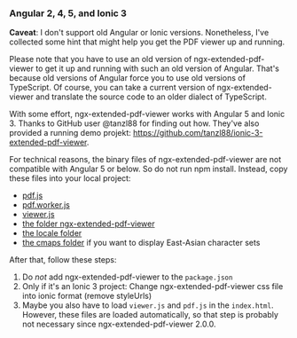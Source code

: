 ### Angular 2, 4, 5, and Ionic 3

**Caveat**: I don't support old Angular or Ionic versions. Nonetheless, I've collected some hint that might help you get
the PDF viewer up and running.

Please note that you have to use an old version of ngx-extended-pdf-viewer to get it up and running with such an old version of Angular. That's because old versions of Angular force you to use old versions of TypeScript. Of course, you can take a current version of ngx-extended-viewer and translate the source code to an older dialect of TypeScript.

With some effort, ngx-extended-pdf-viewer works with Angular 5 and Ionic 3. Thanks to GitHub user @tanzl88 for finding out how. They've also provided a running demo projekt: https://github.com/tanzl88/ionic-3-extended-pdf-viewer.

For technical reasons, the binary files of ngx-extended-pdf-viewer are not compatible with Angular 5 or below. So do not run npm install. Instead, copy these files into your local project:

- <a href="https://github.com/stephanrauh/ngx-extended-pdf-viewer/blob/main/projects/ngx-extended-pdf-viewer/src/assets/pdf.js">pdf.js</a>
- <a href="https://github.com/stephanrauh/ngx-extended-pdf-viewer/blob/main/projects/ngx-extended-pdf-viewer/src/assets/pdf.worker.js">pdf.worker.js</a>
- <a href="https://github.com/stephanrauh/ngx-extended-pdf-viewer/blob/main/projects/ngx-extended-pdf-viewer/src/assets/viewer.js">viewer.js</a>
- <a href="https://github.com/stephanrauh/ngx-extended-pdf-viewer/tree/main/projects/ngx-extended-pdf-viewer/src/lib">the folder ngx-extended-pdf-viewer</a>
- <a href="https://github.com/stephanrauh/ngx-extended-pdf-viewer/tree/main/projects/ngx-extended-pdf-viewer/src/assets/locale">the locale folder</a>
- <a href="https://github.com/stephanrauh/ngx-extended-pdf-viewer/tree/main/projects/ngx-extended-pdf-viewer/src/assets/cmaps">the cmaps folder</a> if you want to display East-Asian character sets

After that, follow these steps:

1.  Do *not* add ngx-extended-pdf-viewer to the `package.json`
2.  Only if it's an Ionic 3 project: Change ngx-extended-pdf-viewer css file into ionic format (remove styleUrls)
3.  Maybe you also have to load `viewer.js` and `pdf.js` in the `index.html`. However, these files are loaded automatically, so that step is probably not necessary since ngx-extended-pdf-viewer 2.0.0.
